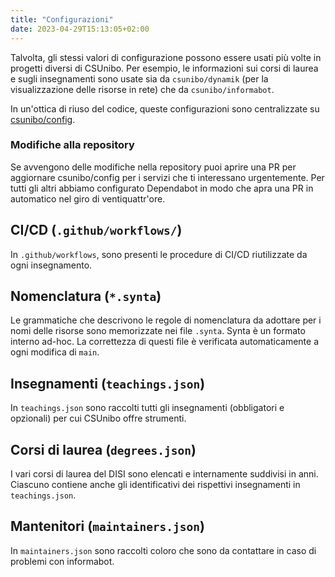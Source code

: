 ```yaml
---
title: "Configurazioni"
date: 2023-04-29T15:13:05+02:00
---
```


Talvolta, gli stessi valori di configurazione possono essere usati più volte in
progetti diversi di CSUnibo. Per esempio, le informazioni sui corsi di laurea
e sugli insegnamenti sono usate sia da `csunibo/dynamik` (per la
visualizzazione delle risorse in rete) che da `csunibo/informabot`.

In un'ottica di riuso del codice, queste configurazioni sono centralizzate
su [csunibo/config](https://github.com/csunibo/config).

### Modifiche alla repository

Se avvengono delle modifiche nella repository puoi aprire una PR per aggiornare 
csunibo/config per i servizi che ti interessano urgentemente. Per tutti gli 
altri abbiamo configurato Dependabot in modo che apra una PR in automatico nel 
giro di ventiquattr'ore.

## CI/CD (`.github/workflows/`)

In `.github/workflows`, sono presenti le procedure di CI/CD riutilizzate da
ogni insegnamento.

## Nomenclatura (`*.synta`)

Le grammatiche che descrivono le regole di nomenclatura da adottare per i nomi
delle risorse sono memorizzate nei file `.synta`. Synta è un formato interno
ad-hoc. La correttezza di questi file è verificata automaticamente a ogni
modifica di `main`.

## Insegnamenti (`teachings.json`)

In `teachings.json` sono raccolti tutti gli insegnamenti (obbligatori e
opzionali) per cui CSUnibo offre strumenti.

## Corsi di laurea (`degrees.json`)

I vari corsi di laurea del DISI sono elencati e internamente suddivisi in anni.
Ciascuno contiene anche gli identificativi dei rispettivi insegnamenti in
`teachings.json`.

## Mantenitori (`maintainers.json`)

In `maintainers.json` sono raccolti coloro che sono da contattare in caso di 
problemi con informabot.
